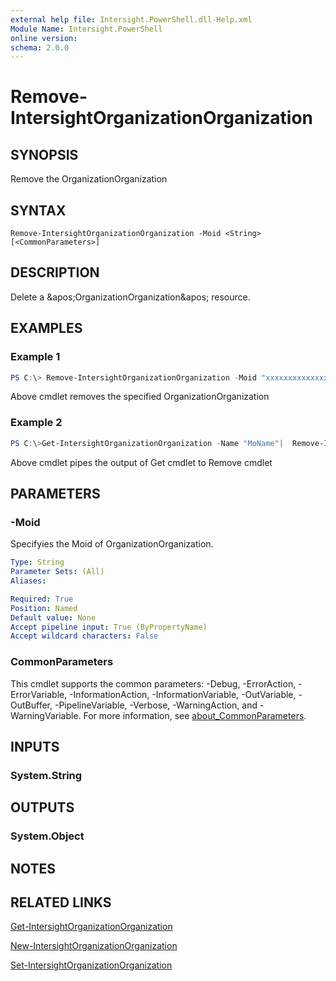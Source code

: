 ```yaml
---
external help file: Intersight.PowerShell.dll-Help.xml
Module Name: Intersight.PowerShell
online version:
schema: 2.0.0
---
```


# Remove-IntersightOrganizationOrganization

## SYNOPSIS
Remove the OrganizationOrganization

## SYNTAX

```
Remove-IntersightOrganizationOrganization -Moid <String> [<CommonParameters>]
```

## DESCRIPTION
Delete a &amp;apos;OrganizationOrganization&amp;apos; resource.

## EXAMPLES

### Example 1
```powershell
PS C:\> Remove-IntersightOrganizationOrganization -Moid "xxxxxxxxxxxxxxxxxxxxxxxxxxx"
```
Above cmdlet removes the specified OrganizationOrganization 

### Example 2
```powershell
PS C:\>Get-IntersightOrganizationOrganization -Name "MoName"|  Remove-IntersightOrganizationOrganization
```
Above cmdlet pipes the output of Get cmdlet to Remove cmdlet

## PARAMETERS

### -Moid
Specifyies the Moid of OrganizationOrganization.

```yaml
Type: String
Parameter Sets: (All)
Aliases:

Required: True
Position: Named
Default value: None
Accept pipeline input: True (ByPropertyName)
Accept wildcard characters: False
```

### CommonParameters
This cmdlet supports the common parameters: -Debug, -ErrorAction, -ErrorVariable, -InformationAction, -InformationVariable, -OutVariable, -OutBuffer, -PipelineVariable, -Verbose, -WarningAction, and -WarningVariable. For more information, see [about_CommonParameters](http://go.microsoft.com/fwlink/?LinkID=113216).

## INPUTS

### System.String

## OUTPUTS

### System.Object
## NOTES

## RELATED LINKS

[Get-IntersightOrganizationOrganization](./Get-IntersightOrganizationOrganization.md)

[New-IntersightOrganizationOrganization](./New-IntersightOrganizationOrganization.md)

[Set-IntersightOrganizationOrganization](./Set-IntersightOrganizationOrganization.md)

